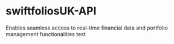 # swiftfoliosUK-API
Enables seamless access to real-time financial data and portfolio management functionalities test   
